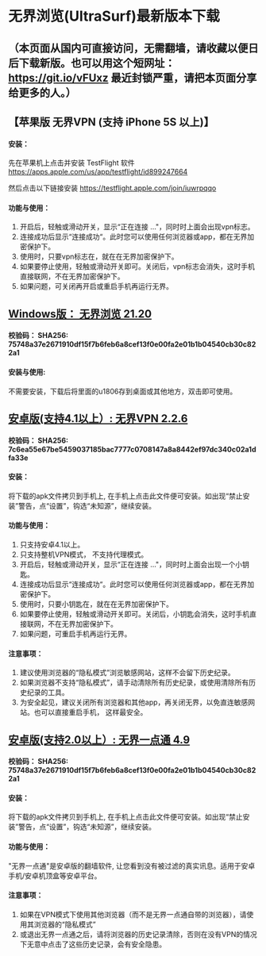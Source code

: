
# 无界浏览(UltraSurf)最新版本下载
## （本页面从国内可直接访问，无需翻墙，请收藏以便日后下载新版。也可以用这个短网址： https://git.io/vFUxz 最近封锁严重，请把本页面分享给更多的人。）

## 【苹果版 无界VPN (支持 iPhone 5S 以上)】

#### 安装：

先在苹果机上点击并安装 TestFlight 软件
https://apps.apple.com/us/app/testflight/id899247664

然后点击以下链接安装
https://testflight.apple.com/join/iuwrpqqo

#### 功能与使用：

1. 开启后，轻触或滑动开关，显示“正在连接 ..."，同时时上面会出现vpn标志。
2. 连接成功后显示“连接成功“。此时您可以使用任何浏览器或app，都在无界加密保护下。
5. 使用时，只要vpn标志在，就在在无界加密保护下。
6. 如果要停止使用，轻触或滑动开关即可。关闭后，vpn标志会消失，这时手机直接联网，不在无界加密保护下。
7. 如果问题，可关闭再开启或重启手机再运行无界。

## [Windows版： 无界浏览 21.20](https://raw.githubusercontent.com/wujieliulan/download/master/u.exe)

#### 校验码： SHA256: 75748a37e2671910df15f7b6feb6a8cef13f0e00fa2e01b1b04540cb30c822a1

#### 安装与使用:
不需要安装，下载后将里面的u1806存到桌面或其他地方，双击即可使用。


## [安卓版(支持4.1以上）: 无界VPN 2.2.6](https://raw.githubusercontent.com/wujieliulan/download/master/u.apk)

#### 校验码： SHA256: 7c6ea55e67be5459037185bac7777c0708147a8a8442ef97dc340c02a1dfa33e

#### 安装：

将下载的apk文件拷贝到手机上, 在手机上点击此文件便可安装。如出现“禁止安装”警告，点“设置”，钩选“未知源”，继续安装。

#### 功能与使用：

1. 只支持安卓4.1以上。
2. 只支持整机VPN模式， 不支持代理模式。
3. 开启后，轻触或滑动开关，显示“正在连接 ..."，同时时上面会出现一个小钥匙。
4. 连接成功后显示“连接成功“。此时您可以使用任何浏览器或app，都在无界加密保护下。
5. 使用时，只要小钥匙在，就在在无界加密保护下。
6. 如果要停止使用，轻触或滑动开关即可。关闭后，小钥匙会消失，这时手机直接联网，不在无界加密保护下。
7. 如果问题，可重启手机再运行无界。

#### 注意事项：
1. 建议使用浏览器的“隐私模式”浏览敏感网站，这样不会留下历史纪录。
2. 如果浏览器不支持“隐私模式”，请手动清除所有历史纪录，或使用清除所有历史纪录的工具。
3. 为安全起见，建议关闭所有浏览器和其他app，再关闭无界，以免直连敏感网站。也可以直接重启手机， 这样最安全。


## [安卓版(支持2.0以上）: 无界一点通 4.9](https://raw.githubusercontent.com/wujieliulan/download/master/um.apk)

#### 校验码： SHA256:  75748a37e2671910df15f7b6feb6a8cef13f0e00fa2e01b1b04540cb30c822a1

#### 安装：

将下载的apk文件拷贝到手机上, 在手机上点击此文件便可安装。如出现“禁止安装”警告，点“设置”，钩选“未知源”，继续安装。

#### 功能与使用：

"无界一点通"是安卓版的翻墙软件, 让您看到没有被过滤的真实讯息。适用于安卓手机/安卓机顶盒等安卓平台。

#### 注意事项：
1. 如果在VPN模式下使用其他浏览器（而不是无界一点通自带的浏览器），请使用其浏览器的“隐私模式”
2. 或退出无界一点通之后，请将浏览器的历史记录清除，否则在没有VPN的情况下无意中点击了这些历史记录，会有安全隐患。
